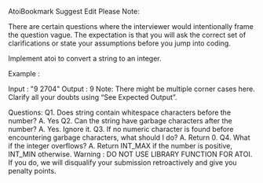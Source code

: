 AtoiBookmark Suggest Edit
Please Note:

There are certain questions where the interviewer would intentionally frame the question vague.
The expectation is that you will ask the correct set of clarifications or state your assumptions before you jump into coding.

Implement atoi to convert a string to an integer.

Example :

Input : "9 2704"
Output : 9
Note: There might be multiple corner cases here. Clarify all your doubts using “See Expected Output”.

 Questions: Q1. Does string contain whitespace characters before the number?
A. Yes Q2. Can the string have garbage characters after the number?
A. Yes. Ignore it. Q3. If no numeric character is found before encountering garbage characters, what should I do?
A. Return 0. Q4. What if the integer overflows?
A. Return INT_MAX if the number is positive, INT_MIN otherwise. 
Warning : DO NOT USE LIBRARY FUNCTION FOR ATOI.
If you do, we will disqualify your submission retroactively and give you penalty points.
